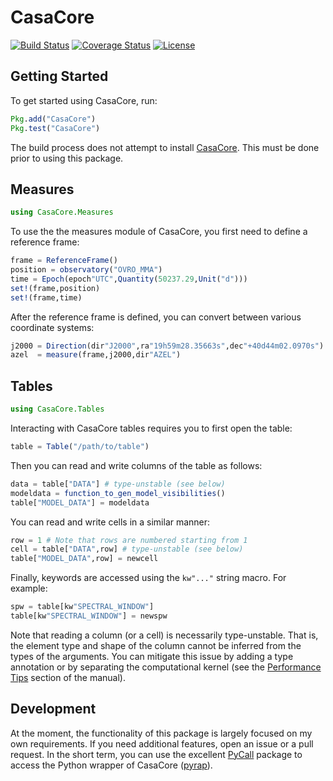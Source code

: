 # CasaCore

[![Build Status](https://travis-ci.org/mweastwood/CasaCore.jl.svg?branch=master)](https://travis-ci.org/mweastwood/CasaCore.jl)
[![Coverage Status](https://img.shields.io/codecov/c/github/mweastwood/CasaCore.jl.svg)](https://codecov.io/github/mweastwood/CasaCore.jl)
[![License](https://img.shields.io/badge/license-GPLv3%2B-blue.svg)](LICENSE.md)

## Getting Started

To get started using CasaCore, run:
```julia
Pkg.add("CasaCore")
Pkg.test("CasaCore")
```
The build process does not attempt to install [CasaCore](http://casacore.github.io/casacore/). This must be done prior to using this package.

## Measures

```julia
using CasaCore.Measures
```
To use the the measures module of CasaCore, you first need to define a reference frame:
```julia
frame = ReferenceFrame()
position = observatory("OVRO_MMA")
time = Epoch(epoch"UTC",Quantity(50237.29,Unit("d")))
set!(frame,position)
set!(frame,time)
```
After the reference frame is defined, you can convert between various coordinate systems:
```julia
j2000 = Direction(dir"J2000",ra"19h59m28.35663s",dec"+40d44m02.0970s")
azel  = measure(frame,j2000,dir"AZEL")
```

## Tables

```julia
using CasaCore.Tables
```
Interacting with CasaCore tables requires you to first open the table:
```julia
table = Table("/path/to/table")
```
Then you can read and write columns of the table as follows:
```julia
data = table["DATA"] # type-unstable (see below)
modeldata = function_to_gen_model_visibilities()
table["MODEL_DATA"] = modeldata
```
You can read and write cells in a similar manner:
```julia
row = 1 # Note that rows are numbered starting from 1
cell = table["DATA",row] # type-unstable (see below)
table["MODEL_DATA",row] = newcell
```
Finally, keywords are accessed using the `kw"..."` string macro. For example:
```julia
spw = table[kw"SPECTRAL_WINDOW"]
table[kw"SPECTRAL_WINDOW"] = newspw
```

Note that reading a column (or a cell) is necessarily type-unstable. That is, the element type and shape of the
column cannot be inferred from the types of the arguments. You can mitigate this issue by adding a type annotation
or by separating the computational kernel
(see the [Performance Tips](http://julia.readthedocs.org/en/latest/manual/performance-tips/#separate-kernel-functions) section of the manual).

## Development

At the moment, the functionality of this package is largely focused on my own requirements. If you need additional
features, open an issue or a pull request. In the short term, you can use the excellent
[PyCall](https://github.com/stevengj/PyCall.jl) package to access the Python wrapper of CasaCore ([pyrap](https://code.google.com/p/pyrap/)).

